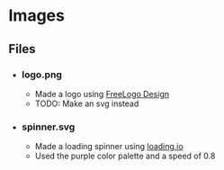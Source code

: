 # Images

## Files

* ### logo.png

	* Made a logo using [FreeLogo Design](https://www.freelogodesign.org/)
	* TODO: Make an svg instead

* ### spinner.svg

	* Made a loading spinner using [loading.io](https://loading.io/)
	* Used the purple color palette and a speed of 0.8
